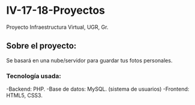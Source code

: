 # IV-17-18-Proyectos
Proyecto Infraestructura Virtual, UGR, Gr.
## Sobre el proyecto:
Se basará en una nube/servidor para guardar tus fotos personales.

### Tecnología usada:
  -Backend: PHP.
  -Base de datos: MySQL. (sistema de usuarios)
  -Frontend: HTML5, CSS3.
 
